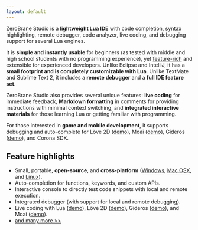 ```yaml
---
layout: default
---
```


ZeroBrane Studio is a **lightweight Lua IDE** with code completion, syntax
highlighting, remote debugger, code analyzer, live coding, and debugging
support for several Lua engines.

It is **simple and instantly usable** for beginners (as tested with middle and
high school students with no programming experience), yet
[feature-rich](features.html) and extensible for experienced developers.
Unlike Eclipse and IntelliJ, it has a **small footprint and is completely
customizable with Lua**. Unlike TextMate and Sublime Text 2, it includes a
**remote debugger** and a **full IDE feature set**.

ZeroBrane Studio also provides several unique features: **live coding** for
immediate feedback, **Markdown formatting** in comments for providing
instructions with minimal context switching, and **integrated interactive
materials** for those learning Lua or getting familiar with programming.

For those interested in **game and mobile development**, it supports debugging
and auto-complete for Löve 2D ([demo](http://notebook.kulchenko.com/zerobrane/love2d-debugging)),
Moai ([demo](http://notebook.kulchenko.com/zerobrane/moai-debugging-with-zerobrane-studio)),
Gideros ([demo](http://notebook.kulchenko.com/zerobrane/gideros-debugging-with-zerobrane-studio-ide)),
and Corona SDK.

## Feature highlights

* Small, portable, **open-source**, and **cross-platform** ([Windows](images/debugging.png), [Mac OSX](images/autocomplete-osx.png), and [Linux](images/scratchpad-linux-mint.png)).
* Auto-completion for functions, keywords, and custom APIs.
* Interactive console to directly test code snippets with local and remote execution.
* Integrated debugger (with support for local and remote debugging).
* Live coding with Lua ([demo](http://notebook.kulchenko.com/zerobrane/live-coding-in-lua-bret-victor-style)), Löve 2D ([demo](http://notebook.kulchenko.com/zerobrane/live-coding-with-love)), Gideros ([demo](http://notebook.kulchenko.com/zerobrane/gideros-live-coding-with-zerobrane-studio-ide)), and Moai ([demo](http://notebook.kulchenko.com/zerobrane/live-coding-with-moai-and-zerobrane-studio)).
* [and many more >>](features.html)
